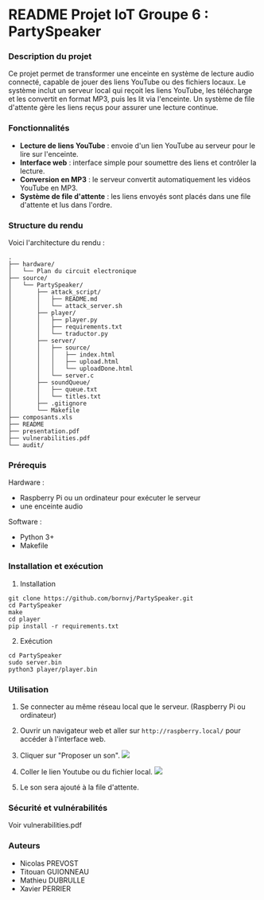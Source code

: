 # README Projet IoT Groupe 6 : PartySpeaker

### Description du projet
Ce projet permet de transformer une enceinte en système de lecture audio connecté, capable de jouer des liens YouTube ou des fichiers locaux. Le système inclut un serveur local qui reçoit les liens YouTube, les télécharge et les convertit en format MP3, puis les lit via l'enceinte. Un système de file d'attente gère les liens reçus pour assurer une lecture continue.

### Fonctionnalités
* **Lecture de liens YouTube** : envoie d'un lien YouTube au serveur pour le lire sur l'enceinte.
* **Interface web** : interface simple pour soumettre des liens et contrôler la lecture.
* **Conversion en MP3** : le serveur convertit automatiquement les vidéos YouTube en MP3.
* **Système de file d'attente** : les liens envoyés sont placés dans une file d'attente et lus dans l'ordre.

### Structure du rendu
Voici l'architecture du rendu :

```
.
├── hardware/
│   └── Plan du circuit electronique
├── source/
│   └── PartySpeaker/
│       ├── attack_script/
│       │   ├── README.md
│       │   └── attack_server.sh
│       ├── player/
│       │   ├── player.py
│       │   ├── requirements.txt
│       │   └── traductor.py
│       ├── server/
│       │   ├── source/
│       │   │   ├── index.html
│       │   │   ├── upload.html
│       │   │   └── uploadDone.html
│       │   └── server.c
│       ├── soundQueue/
│       │   ├── queue.txt
│       │   └── titles.txt
│       ├── .gitignore
│       └── Makefile
├── composants.xls
├── README
├── presentation.pdf
├── vulnerabilities.pdf
└── audit/

```

### Prérequis
Hardware : 
* Raspberry Pi ou un ordinateur pour exécuter le serveur
* une enceinte audio

Software :
* Python 3+
* Makefile

### Installation et exécution

1. Installation
```
git clone https://github.com/bornvj/PartySpeaker.git
cd PartySpeaker
make
cd player
pip install -r requirements.txt

```
2. Exécution
```
cd PartySpeaker
sudo server.bin
python3 player/player.bin
```

### Utilisation
1. Se connecter au même réseau local que le serveur. (Raspberry Pi ou ordinateur)
2. Ouvrir un navigateur web et aller sur `http://raspberry.local/` pour accéder à l'interface web.
3. Cliquer sur "Proposer un son".
![](https://s3.cri.epita.fr/hedgedoc-data.cri.epita.fr/uploads/9ad8e331-d1b7-430f-9c6c-62c4c6aa3551.png)

4. Coller le lien Youtube ou du fichier local.
![](https://s3.cri.epita.fr/hedgedoc-data.cri.epita.fr/uploads/e6dd1295-044a-4417-a47e-d9363848b155.png)

5. Le son sera ajouté à la file d'attente.

### Sécurité et vulnérabilités
Voir vulnerabilities.pdf

### Auteurs
* Nicolas PREVOST
* Titouan GUIONNEAU
* Mathieu DUBRULLE
* Xavier PERRIER
